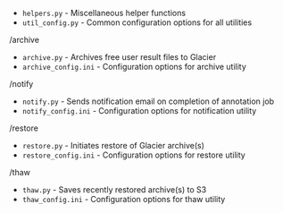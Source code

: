 
* `helpers.py` - Miscellaneous helper functions
* `util_config.py` - Common configuration options for all utilities

/archive
* `archive.py` - Archives free user result files to Glacier
* `archive_config.ini` - Configuration options for archive utility

/notify
* `notify.py` - Sends notification email on completion of annotation job
* `notify_config.ini` - Configuration options for notification utility

/restore
* `restore.py` - Initiates restore of Glacier archive(s)
* `restore_config.ini` - Configuration options for restore utility

/thaw
* `thaw.py` - Saves recently restored archive(s) to S3
* `thaw_config.ini` - Configuration options for thaw utility

